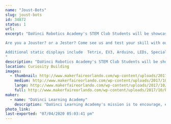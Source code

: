 ```yaml
---
name: "Joust-Bots"
slug: joust-bots
id: 34872
status: 1
url: 
excerpt: "DaVinci Robotics Academy's STEM Club Students will be showcasing a wide variety of student projects including their JOUST-BOTS where Makers Faire attendees can test their  robot driving skills on our ring jousting course. 

Are you a Jouster? or a Jester? Come see us and test your skill with our Joust-Bots!

Additional static displays include  Tetrix, EV3, Arduino, LEDs, Special Effects and more.
"
description: "DaVinci Robotics Academy's STEM Club Students will be showcasing a wide variety of student projects. Tetrix, EV3, Arduino, LEDs, Special Effects and more."
location: Curiosity Building
images:
  - thumbnail: http://www.makerfaireorlando.com/wp-content/uploads/2017/10/Proof.png
    medium: http://www.makerfaireorlando.com/wp-content/uploads/2017/10/Proof.png
    large: http://www.makerfaireorlando.com/wp-content/uploads/2017/10/Proof.png
    full: http://www.makerfaireorlando.com/wp-content/uploads/2017/10/Proof.png
maker:
  - name: "DaVinci Learning Academy"
    description: "DaVinci Learning Academy's mission is to encourage, enhance,  support and enrich each individual families academic, elective enrichment and social learning goals. Our students are engaged in a wide variety of STEM and artistic endeavors."
photo_link: 
last-exported: "07/04/2020 05:03:41 pm"
---
```

